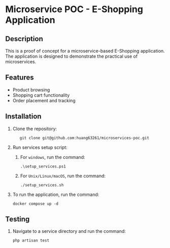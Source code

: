 # Microservice POC - E-Shopping Application

## Description

This is a proof of concept for a microservice-based E-Shopping application. The application is designed to demonstrate the practical use of microservices.

## Features

- Product browsing
- Shopping cart functionality
- Order placement and tracking

## Installation

1. Clone the repository:

   ```shell
      git clone git@github.com:huang63261/microservices-poc.git
   ```

2. Run services setup script:
   1. For `windows`, run the command:

      ```shell
      .\setup_services.ps1
      ```

   2. For `Unix/Linux/macOS`, run the command:

      ```shell
      ./setup_services.sh
      ```

3. To run the application, run the command:

      ```shell
      docker compose up -d
      ```

## Testing

1. Navigate to a service directory and run the command:

   ```shell
   php artisan test
   ```
